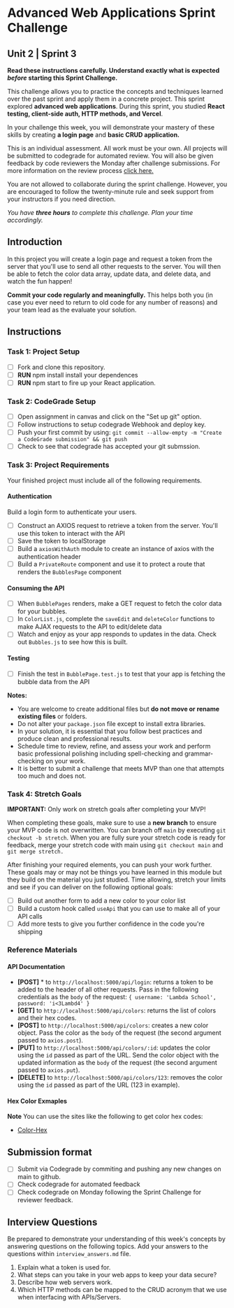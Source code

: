 # Advanced Web Applications Sprint Challenge
## Unit 2 | Sprint 3

**Read these instructions carefully. Understand exactly what is expected _before_ starting this Sprint Challenge.**

This challenge allows you to practice the concepts and techniques learned over the past sprint and apply them in a concrete project. This sprint explored **advanced web applications**. During this sprint, you studied **React testing, client-side auth, HTTP methods, and Vercel**. 

In your challenge this week, you will demonstrate your mastery of these skills by creating **a login page** and **basic CRUD application.**

This is an individual assessment. All work must be your own. All projects will be submitted to codegrade for automated review. You will also be given feedback by code reviewers the Monday after challenge submissions. For more information on the review process [click here.](https://www.notion.so/lambdaschool/How-to-View-Feedback-in-CodeGrade-c5147cee220c4044a25de28bcb6bb54a)

You are not allowed to collaborate during the sprint challenge. However, you are encouraged to follow the twenty-minute rule and seek support from your instructors if you need direction. 

_You have **three hours** to complete this challenge. Plan your time accordingly._


## Introduction
In this project you will create a login page and request a token from the server that you'll use to send all other requests to the server. You will then be able to fetch the color data array, update data, and delete data, and watch the fun happen!

**Commit your code regularly and meaningfully.** This helps both you (in case you ever need to return to old code for any number of reasons) and your team lead as the evaluate your solution.

## Instructions

 ### Task 1: Project Setup
 * [ ] Fork and clone this repository.
 * [ ] **RUN** npm install install your dependences
 * [ ] **RUN** npm start to fire up your React application.

 ### Task 2: CodeGrade Setup
 * [ ] Open assignment in canvas and click on the "Set up git" option.
 * [ ] Follow instructions to setup codegrade Webhook and deploy key.
 * [ ] Push your first commit by using:
 ```git commit --allow-empty -m "Create a CodeGrade submission" && git push```
 * [ ] Check to see that codegrade has accepted your git submssion.

 ### Task 3: Project Requirements
 Your finished project must include all of the following requirements.

  #### Authentication
  Build a login form to authenticate your users.

  * [ ] Construct an AXIOS request to retrieve a token from the server. You'll use this token to interact with the API
  * [ ] Save the token to localStorage
  * [ ] Build a `axiosWithAuth` module to create an instance of axios with the authentication header
  * [ ] Build a `PrivateRoute` component and use it to protect a route that renders the `BubblesPage` component

  #### Consuming the API
  * [ ] When `BubblePages` renders, make a GET request to fetch the color data for your bubbles.
  * [ ] In `ColorList.js`, complete the `saveEdit` and `deleteColor` functions to make AJAX requests to the API to edit/delete data
  * [ ] Watch and enjoy as your app responds to updates in the data. Check out `Bubbles.js` to see how this is built.

  #### Testing
  - [ ] Finish the test in `BubblePage.test.js` to test that your app is fetching the bubble data from the API

  **Notes:**
  - You are welcome to create additional files but **do not move or rename existing files** or folders.
  - Do not alter your `package.json` file except to install extra libraries.
  - In your solution, it is essential that you follow best practices and produce clean and professional results.
  - Schedule time to review, refine, and assess your work and perform basic professional polishing including spell-checking and grammar-checking on your work.
  - It is better to submit a challenge that meets MVP than one that attempts too much and does not.

 ### Task 4: Stretch Goals 
 **IMPORTANT:** Only work on stretch goals after completing your MVP! 

 When completing these goals, make sure to use a **new branch** to ensure your MVP code is not overwritten. You can branch off `main` by executing `git checkout -b stretch`. When you are fully sure your stretch code is ready for feedback, merge your stretch code with main using `git checkout main` and `git merge stretch.`

  After finishing your required elements, you can push your work further. These goals may or may not be things you have learned in this module but they build on the material you just studied. Time allowing, stretch your limits and see if you can deliver on the following optional goals:

 * [ ] Build out another form to add a new color to your color list
 * [ ] Build a custom hook called `useApi` that you can use to make all of your API calls
 * [ ] Add more tests to give you further confidence in the code you're shipping

### Reference Materials
 #### API Documentation
   * **[POST]** * to `http://localhost:5000/api/login`: returns a token to be added to the header of all other requests. Pass in the following credentials as the `body` of the request: `{ username: 'Lambda School', password: 'i<3Lambd4' }`
   * **[GET]** to `http://localhost:5000/api/colors`: returns the list of colors and their hex codes.
   * **[POST]** to `http://localhost:5000/api/colors`: creates a new color object. Pass the color as the `body` of the request (the second argument passed to `axios.post`).
   * **[PUT]** to `http://localhost:5000/api/colors/:id`: updates the color using the `id` passed as part of the URL. Send the color object with the updated information as the `body` of the request (the second argument passed to `axios.put`).
   * **[DELETE]** to `http://localhost:5000/api/colors/123`: removes the color using the `id` passed as part of the URL (123 in example).

 #### Hex Color Exmaples
 **Note** You can use the sites like the following to get color hex codes:
  * [Color-Hex](https://www.color-hex.com/)

## Submission format
 * [ ] Submit via Codegrade by commiting and pushing any new changes on main to github.
 * [ ] Check codegrade for automated feedback
 * [ ] Check codegrade on Monday following the Sprint Challenge for reviewer feedback.

## Interview Questions
 Be prepared to demonstrate your understanding of this week's concepts by answering questions on the following topics. 
 Add your answers to the questions within `interview_answers.md` file.

1. Explain what a token is used for.
2. What steps can you take in your web apps to keep your data secure?
3. Describe how web servers work.
4. Which HTTP methods can be mapped to the CRUD acronym that we use when interfacing with APIs/Servers.